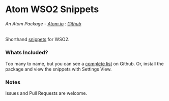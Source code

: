 # Atom WSO2 Snippets

###### An Atom Package - [Atom.io](https://atom.io/packages/wso2-snippets) : [Github](https://github.com/amm13/atom-wso2-snippets)

Shorthand [snippets](https://atom.io/packages/snippets) for WSO2.  

### Whats Included?
Too many to name, but you can see a [complete list](https://github.com/amm13/atom-wso2-snippets/blob/master/snippets/wso2-snippets.cson) on Github.  Or, install the package and view the snippets with Settings View.

### Notes
Issues and Pull Requests are welcome.
